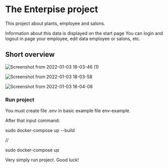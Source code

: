 # The Enterpise project

This project about plants, employee and salons.

Information about this data is displayed on the start page
You can login and logout in page your employee, edit data employee or salons, etc.

## Short overview

![Screenshot from 2022-01-03 18-03-46 (1)](https://user-images.githubusercontent.com/86627796/147955784-0310bbd8-a6c3-48d4-b1aa-bf62c17e2885.png)

![Screenshot from 2022-01-03 18-03-58](https://user-images.githubusercontent.com/86627796/147955928-1d1d9b58-c3c1-4610-b71d-17a530e508f9.png)

![Screenshot from 2022-01-03 18-04-08](https://user-images.githubusercontent.com/86627796/147955998-5db337d6-a49f-42bb-ba39-da754e131ccc.png)



### Run project

You must create file .env in basic example file env-example.

After that input command:

sudo docker-compose up --build

//

sudo docker-compose up

Very simply run project. Good luck!
